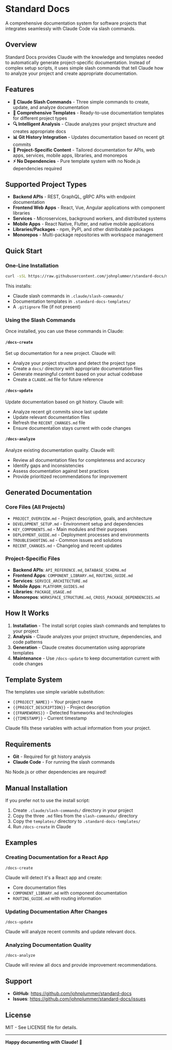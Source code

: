 # Standard Docs

A comprehensive documentation system for software projects that integrates seamlessly with Claude Code via slash commands.

## Overview

Standard Docs provides Claude with the knowledge and templates needed to automatically generate project-specific documentation. Instead of complex setup scripts, it uses simple slash commands that tell Claude how to analyze your project and create appropriate documentation.

## Features

- **🤖 Claude Slash Commands** - Three simple commands to create, update, and analyze documentation
- **📝 Comprehensive Templates** - Ready-to-use documentation templates for different project types
- **🔍 Intelligent Analysis** - Claude analyzes your project structure and creates appropriate docs
- **📊 Git History Integration** - Updates documentation based on recent git commits
- **🎯 Project-Specific Content** - Tailored documentation for APIs, web apps, services, mobile apps, libraries, and monorepos
- **⚡ No Dependencies** - Pure template system with no Node.js dependencies required

## Supported Project Types

- **Backend APIs** - REST, GraphQL, gRPC APIs with endpoint documentation
- **Frontend Web Apps** - React, Vue, Angular applications with component libraries  
- **Services** - Microservices, background workers, and distributed systems
- **Mobile Apps** - React Native, Flutter, and native mobile applications
- **Libraries/Packages** - npm, PyPI, and other distributable packages
- **Monorepos** - Multi-package repositories with workspace management

## Quick Start

### One-Line Installation

```bash
curl -sSL https://raw.githubusercontent.com/johnplummer/standard-docs/main/install.sh | bash
```

This installs:
- Claude slash commands in `.claude/slash-commands/`
- Documentation templates in `.standard-docs-templates/`
- A `.gitignore` file (if not present)

### Using the Slash Commands

Once installed, you can use these commands in Claude:

#### `/docs-create`
Set up documentation for a new project. Claude will:
- Analyze your project structure and detect the project type
- Create a `docs/` directory with appropriate documentation files
- Generate meaningful content based on your actual codebase
- Create a `CLAUDE.md` file for future reference

#### `/docs-update` 
Update documentation based on git history. Claude will:
- Analyze recent git commits since last update
- Update relevant documentation files
- Refresh the `RECENT_CHANGES.md` file
- Ensure documentation stays current with code changes

#### `/docs-analyze`
Analyze existing documentation quality. Claude will:
- Review all documentation files for completeness and accuracy
- Identify gaps and inconsistencies
- Assess documentation against best practices
- Provide prioritized recommendations for improvement

## Generated Documentation

### Core Files (All Projects)
- `PROJECT_OVERVIEW.md` - Project description, goals, and architecture
- `DEVELOPMENT_SETUP.md` - Environment setup and dependencies
- `KEY_COMPONENTS.md` - Main modules and their purposes
- `DEPLOYMENT_GUIDE.md` - Deployment processes and environments
- `TROUBLESHOOTING.md` - Common issues and solutions
- `RECENT_CHANGES.md` - Changelog and recent updates

### Project-Specific Files
- **Backend APIs**: `API_REFERENCE.md`, `DATABASE_SCHEMA.md`
- **Frontend Apps**: `COMPONENT_LIBRARY.md`, `ROUTING_GUIDE.md`
- **Services**: `SERVICE_ARCHITECTURE.md`
- **Mobile Apps**: `PLATFORM_GUIDES.md`
- **Libraries**: `PACKAGE_USAGE.md`
- **Monorepos**: `WORKSPACE_STRUCTURE.md`, `CROSS_PACKAGE_DEPENDENCIES.md`

## How It Works

1. **Installation** - The install script copies slash commands and templates to your project
2. **Analysis** - Claude analyzes your project structure, dependencies, and code patterns
3. **Generation** - Claude creates documentation using appropriate templates
4. **Maintenance** - Use `/docs-update` to keep documentation current with code changes

## Template System

The templates use simple variable substitution:
- `{{PROJECT_NAME}}` - Your project name
- `{{PROJECT_DESCRIPTION}}` - Project description
- `{{FRAMEWORKS}}` - Detected frameworks and technologies
- `{{TIMESTAMP}}` - Current timestamp

Claude fills these variables with actual information from your project.

## Requirements

- **Git** - Required for git history analysis
- **Claude Code** - For running the slash commands

No Node.js or other dependencies are required!

## Manual Installation

If you prefer not to use the install script:

1. Create `.claude/slash-commands/` directory in your project
2. Copy the three `.md` files from the `slash-commands/` directory
3. Copy the `templates/` directory to `.standard-docs-templates/`
4. Run `/docs-create` in Claude

## Examples

### Creating Documentation for a React App
```
/docs-create
```
Claude will detect it's a React app and create:
- Core documentation files
- `COMPONENT_LIBRARY.md` with component documentation
- `ROUTING_GUIDE.md` with routing information

### Updating Documentation After Changes
```
/docs-update
```
Claude will analyze recent commits and update relevant docs.

### Analyzing Documentation Quality
```
/docs-analyze
```
Claude will review all docs and provide improvement recommendations.

## Support

- **GitHub**: https://github.com/johnplummer/standard-docs
- **Issues**: https://github.com/johnplummer/standard-docs/issues

## License

MIT - See LICENSE file for details.

---

**Happy documenting with Claude! 🎉**